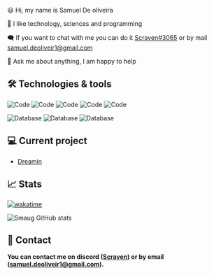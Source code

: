 😃 Hi, my name is Samuel De oliveira 

👀 I like technology, sciences and programming 

🗨️ If you want to chat with me you can do it [Scraven#3065](https://discord.com/users/384015647585075210) or by mail [samuel.deoliveir1@gmail.com](mailto:samuel.deoliveir1@gmail.com) 

🎈 Ask me about anything, I am happy to help

## 🛠 Technologies & tools

![Code](https://img.shields.io/badge/Code-ReactJs-informational?style=flat&logo=Code&logoColor=white&color=2bbc8a)
![Code](https://img.shields.io/badge/Code-React_Native-informational?style=flat&logo=Code&logoColor=white&color=2bbc8a)
![Code](https://img.shields.io/badge/Code-Javascript-informational?style=flat&logo=Code&logoColor=white&color=2bbc8a)
![Code](https://img.shields.io/badge/Code-Typescript-informational?style=flat&logo=Code&logoColor=white&color=2bbc8a)
![Code](https://img.shields.io/badge/Code-Nodejs-informational?style=flat&logo=Code&logoColor=white&color=2bbc8a)

![Database](https://img.shields.io/badge/Database-MySQL-informational?style=flat&logo=Databases&logoColor=white&color=2bbc8a)
![Database](https://img.shields.io/badge/Database-PostgreSQL-informational?style=flat&logo=Database&logoColor=white&color=2bbc8a)
![Database](https://img.shields.io/badge/Database-MongoDB-informational?style=flat&logo=Database&logoColor=white&color=2bbc8a)

## 💻 Current project

- [Dreamin](https://github.com/Spik-Loomi)

## 📈 Stats

[![wakatime](https://wakatime.com/badge/user/a73805a9-85c7-4e75-93ec-d7f870f6c779.svg)](https://wakatime.com/@a73805a9-85c7-4e75-93ec-d7f870f6c779)

![Smaug GitHub stats](https://github-readme-stats.vercel.app/api?username=Samuel-deoliveira&show_icons=true&theme=radical)

## 🔗 Contact

**You can contact me on discord ([Scraven](https://discord.com/users/384015647585075210)) or by email ([samuel.deoliveir1@gmail.com](mailto:samuel.deoliveir1@gmail.com)).**
